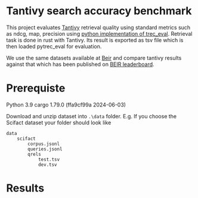 # Tantivy search accuracy benchmark
This project evaluates [Tantivy](https://github.com/quickwit-oss/tantivy) retrieval quality using standard metrics such as ndcg, map, precision using [python implementation of trec_eval](https://github.com/cvangysel/pytrec_eval). Retrieval task is done in rust with Tantivy. Its result is exported as tsv file which is then loaded pytrec_eval for evaluation.

We use the same datasets available at [Beir](https://github.com/beir-cellar/beir) and compare tantivy results against that which has been published on [BEIR leaderboard](https://eval.ai/web/challenges/challenge-page/1897/leaderboard/4475).

# Prerequiste
Python 3.9
cargo 1.79.0 (ffa9cf99a 2024-06-03)

Download and unzip dataset into ```.\data``` folder. E.g. If you choose the Scifact dataset your folder should look like
```
data
    scifact
        corpus.jsonl
        queries.jsonl
        qrels
            test.tsv
            dev.tsv
```

# Results
